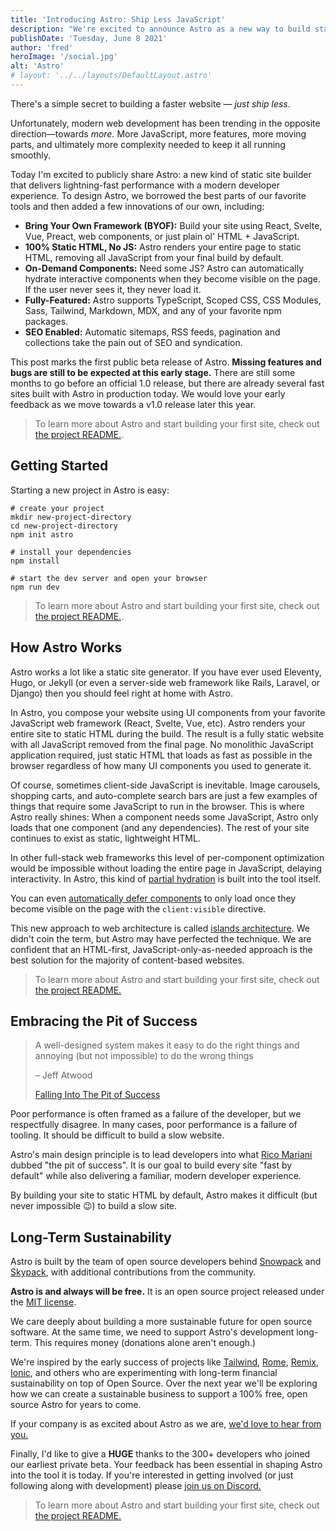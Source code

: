```yaml
---
title: 'Introducing Astro: Ship Less JavaScript'
description: "We're excited to announce Astro as a new way to build static websites and deliver lightning-fast performance without sacrificing a modern developer experience."
publishDate: 'Tuesday, June 8 2021'
author: 'fred'
heroImage: '/social.jpg'
alt: 'Astro'
# layout: '../../layouts/DefaultLayout.astro'
---
```


There's a simple secret to building a faster website — _just ship less_.

Unfortunately, modern web development has been trending in the opposite direction—towards _more._ More JavaScript, more features, more moving parts, and ultimately more complexity needed to keep it all running smoothly.

Today I'm excited to publicly share Astro: a new kind of static site builder that delivers lightning-fast performance with a modern developer experience. To design Astro, we borrowed the best parts of our favorite tools and then added a few innovations of our own, including:

- **Bring Your Own Framework (BYOF):** Build your site using React, Svelte, Vue, Preact, web components, or just plain ol' HTML + JavaScript.
- **100% Static HTML, No JS:** Astro renders your entire page to static HTML, removing all JavaScript from your final build by default.
- **On-Demand Components:** Need some JS? Astro can automatically hydrate interactive components when they become visible on the page. If the user never sees it, they never load it.
- **Fully-Featured:** Astro supports TypeScript, Scoped CSS, CSS Modules, Sass, Tailwind, Markdown, MDX, and any of your favorite npm packages.
- **SEO Enabled:** Automatic sitemaps, RSS feeds, pagination and collections take the pain out of SEO and syndication.

This post marks the first public beta release of Astro. **Missing features and bugs are still to be expected at this early stage.** There are still some months to go before an official 1.0 release, but there are already several fast sites built with Astro in production today. We would love your early feedback as we move towards a v1.0 release later this year.

> To learn more about Astro and start building your first site, check out [the project README.](https://github.com/snowpackjs/astro#-guides).

## Getting Started

Starting a new project in Astro is easy:

```shell
# create your project
mkdir new-project-directory
cd new-project-directory
npm init astro

# install your dependencies
npm install

# start the dev server and open your browser
npm run dev
```

> To learn more about Astro and start building your first site, check out [the project README.](https://github.com/snowpackjs/astro#-guides).

## How Astro Works

Astro works a lot like a static site generator. If you have ever used Eleventy, Hugo, or Jekyll (or even a server-side web framework like Rails, Laravel, or Django) then you should feel right at home with Astro.

In Astro, you compose your website using UI components from your favorite JavaScript web framework (React, Svelte, Vue, etc). Astro renders your entire site to static HTML during the build. The result is a fully static website with all JavaScript removed from the final page. No monolithic JavaScript application required, just static HTML that loads as fast as possible in the browser regardless of how many UI components you used to generate it.

Of course, sometimes client-side JavaScript is inevitable. Image carousels, shopping carts, and auto-complete search bars are just a few examples of things that require some JavaScript to run in the browser. This is where Astro really shines: When a component needs some JavaScript, Astro only loads that one component (and any dependencies). The rest of your site continues to exist as static, lightweight HTML.

In other full-stack web frameworks this level of per-component optimization would be impossible without loading the entire page in JavaScript, delaying interactivity. In Astro, this kind of [partial hydration](https://addyosmani.com/blog/rehydration/) is built into the tool itself.

You can even [automatically defer components](https://codepen.io/jonneal/full/ZELvMvw) to only load once they become visible on the page with the `client:visible` directive.

This new approach to web architecture is called [islands architecture](https://jasonformat.com/islands-architecture/). We didn't coin the term, but Astro may have perfected the technique. We are confident that an HTML-first, JavaScript-only-as-needed approach is the best solution for the majority of content-based websites.

> To learn more about Astro and start building your first site, check out [the project README.](https://github.com/snowpackjs/astro#-guides)

## Embracing the Pit of Success

> A well-designed system makes it easy to do the right things and annoying (but not impossible) to do the wrong things<div class="source"><p>– Jeff Atwood</p>[Falling Into The Pit of Success](https://blog.codinghorror.com/falling-into-the-pit-of-success/)</div>

Poor performance is often framed as a failure of the developer, but we respectfully disagree. In many cases, poor performance is a failure of tooling. It should be difficult to build a slow website.

Astro's main design principle is to lead developers into what [Rico Mariani](https://twitter.com/ricomariani) dubbed "the pit of success". It is our goal to build every site "fast by default" while also delivering a familiar, modern developer experience.

By building your site to static HTML by default, Astro makes it difficult (but never impossible 😉) to build a slow site.

## Long-Term Sustainability

Astro is built by the team of open source developers behind [Snowpack](https://snowpack.dev) and [Skypack](https://skypack.dev), with additional contributions from the community.

**Astro is and always will be free.** It is an open source project released under the [MIT license](https://github.com/snowpackjs/astro/blob/main/LICENSE).

We care deeply about building a more sustainable future for open source software. At the same time, we need to support Astro's development long-term. This requires money (donations alone aren't enough.)

We're inspired by the early success of projects like [Tailwind](https://tailwindcss.com/), [Rome](https://rome.tools/), [Remix](https://remix.run/), [Ionic](https://ionicframework.com/), and others who are experimenting with long-term financial sustainability on top of Open Source. Over the next year we'll be exploring how we can create a sustainable business to support a 100% free, open source Astro for years to come.

If your company is as excited about Astro as we are, [we'd love to hear from you.](https://astro.build/chat)

Finally, I'd like to give a **HUGE** thanks to the 300+ developers who joined our earliest private beta. Your feedback has been essential in shaping Astro into the tool it is today. If you're interested in getting involved (or just following along with development) please [join us on Discord.](https://astro.build/chat)

> To learn more about Astro and start building your first site, check out [the project README.](https://github.com/snowpackjs/astro#-guides)
